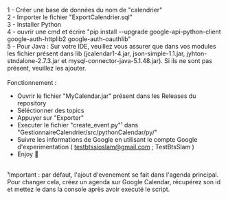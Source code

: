 1 - Créer une base de données du nom de "calendrier" <br>
2 - Importer le fichier "ExportCalendrier.sql" <br>
3 - Installer Python <br>
4 - ouvrir une cmd et écrire "pip install --upgrade google-api-python-client google-auth-httplib2 google-auth-oauthlib"<br>
5 - Pour Java : Sur votre IDE, veuillez vous assurer que dans vos modules les fichier présent dans lib (jcalendar1-4.jar, json-simple-1.1.jar, jyhton-stndalone-2.7.3.jar et mysql-connector-java-5.1.48.jar). Si ils ne sont pas présent, veuillez les ajouter. <br>
 <br>
Fonctionnement : <br>
- Ouvrir le fichier "MyCalendar.jar" présent dans les Releases du repository <br>
- Séléctionner des topics <br>
- Appuyer sur "Exporter" <br>
- Executer le fichier "create_event.py"¹ dans "GestionnaireCalendrier/src/pythonCalendar/py/" <br>
- Suivre les informations de Google en utilisant le compte Google d'experimentation ( testbtssioslam@gmail.com ; TestBtsSlam ) <br>
- Enjoy 🎈<br>
<br>
¹Important : par défaut, l'ajout d'evenement se fait dans l'agenda principal. Pour changer cela, créez un agenda sur Google Calendar, récupérez son id et mettez le dans la console après avoir executé le script.
